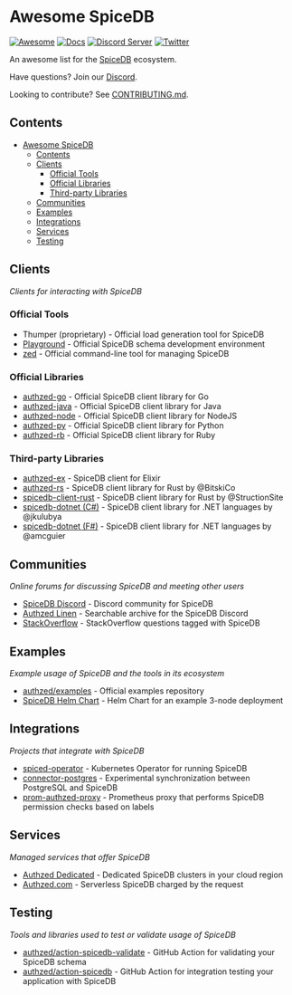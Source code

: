 # Awesome SpiceDB

[![Awesome](https://awesome.re/badge-flat2.svg)](https://awesome.re)
[![Docs](https://img.shields.io/badge/docs-authzed.com-%234B4B6C "Authzed Documentation")](https://docs.authzed.com)
[![Discord Server](https://img.shields.io/discord/844600078504951838?color=7289da&logo=discord "Discord Server")](https://discord.gg/jTysUaxXzM)
[![Twitter](https://img.shields.io/twitter/follow/authzed?color=%23179CF0&logo=twitter&style=flat-square "@authzed on Twitter")](https://twitter.com/authzed)

An awesome list for the [SpiceDB] ecosystem.

Have questions? Join our [Discord].

Looking to contribute? See [CONTRIBUTING.md].

[SpiceDB]: https://github.com/authzed/spicedb
[Discord]: https://authzed.com/discord
[CONTRIBUTING.md]: https://github.com/authzed/spicedb/blob/main/CONTRIBUTING.md

## Contents

- [Awesome SpiceDB](#awesome-spicedb)
  - [Contents](#contents)
  - [Clients](#clients)
    - [Official Tools](#official-tools)
    - [Official Libraries](#official-libraries)
    - [Third-party Libraries](#third-party-libraries)
  - [Communities](#communities)
  - [Examples](#examples)
  - [Integrations](#integrations)
  - [Services](#services)
  - [Testing](#testing)

## Clients

_Clients for interacting with SpiceDB_

### Official Tools

- Thumper (proprietary) - Official load generation tool for SpiceDB
- [Playground](https://play.authzed.com) - Official SpiceDB schema development environment
- [zed](https://github.com/authzed/zed) - Official command-line tool for managing SpiceDB

### Official Libraries

- [authzed-go](https://github.com/authzed/authzed-go) - Official SpiceDB client library for Go
- [authzed-java](https://github.com/authzed/authzed-java) - Official SpiceDB client library for Java
- [authzed-node](https://github.com/authzed/authzed-node) - Official SpiceDB client library for NodeJS
- [authzed-py](https://github.com/authzed/authzed-py) - Official SpiceDB client library for Python
- [authzed-rb](https://github.com/authzed/authzed-rb) - Official SpiceDB client library for Ruby

### Third-party Libraries

- [authzed-ex](https://github.com/goodhamgupta/authzed_ex) - SpiceDB client for Elixir
- [authzed-rs](https://github.com/BitskiCo/authzed-rs) - SpiceDB client library for Rust by @BitskiCo
- [spicedb-client-rust](https://github.com/StructionSite/spicedb-client-rust) - SpiceDB client library for Rust by @StructionSite
- [spicedb-dotnet (C#)](https://github.com/jkulubya/authzed-dotnet) - SpiceDB client library for .NET languages by @jkulubya
- [spicedb-dotnet (F#)](https://github.com/amcguier/authzed-dotnet) - SpiceDB client library for .NET languages by @amcguier


## Communities

_Online forums for discussing SpiceDB and meeting other users_

- [SpiceDB Discord](https://authzed.com/discord) - Discord community for SpiceDB
- [Authzed Linen](https://linen.authzed.com) - Searchable archive for the SpiceDB Discord
- [StackOverflow](https://stackoverflow.com/questions/tagged/spicedb) - StackOverflow questions tagged with SpiceDB

## Examples

_Example usage of SpiceDB and the tools in its ecosystem_

- [authzed/examples](https://github.com/authzed/examples) - Official examples repository
- [SpiceDB Helm Chart](https://github.com/jonwhitty/helm-charts/tree/master/charts/spicedb) - Helm Chart for an example 3-node deployment

## Integrations

_Projects that integrate with SpiceDB_

- [spiced-operator](https://github.com/authzed/spicedb-operator) - Kubernetes Operator for running SpiceDB
- [connector-postgres](https://github.com/authzed/connector-postgresql) - Experimental synchronization between PostgreSQL and SpiceDB
- [prom-authzed-proxy](https://github.com/authzed/prom-authzed-proxy) - Prometheus proxy that performs SpiceDB permission checks based on labels

## Services

_Managed services that offer SpiceDB_

- [Authzed Dedicated](https://authzed.com/pricing) - Dedicated SpiceDB clusters in your cloud region
- [Authzed.com](https://app.authzed.com) - Serverless SpiceDB charged by the request

## Testing

_Tools and libraries used to test or validate usage of SpiceDB_

- [authzed/action-spicedb-validate](https://github.com/authzed/action-spicedb-validate) - GitHub Action for validating your SpiceDB schema
- [authzed/action-spicedb](https://github.com/authzed/action-spicedb) - GitHub Action for integration testing your application with SpiceDB
